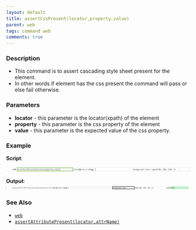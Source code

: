 ```yaml
---
layout: default
title: assertCssPresent(locator,property,value)
parent: web
tags: command web
comments: true
---
```


### Description

- This command is to assert cascading style sheet present for the element.
- In other words if element has the css present the command will pass or else fail otherwise.

### Parameters

- **locator** - this parameter is the locator(xpath) of the element
- **property** - this parameter is the css property of the element
- **value** - this parameter is the expected value of the css property.

### Example

**Script**:<br/>

![](image/assertCssPresent_01.png)

**Output**:<br/>
![](image/assertCssPresent_02.png)

### See Also

- [`web`](index.html)
- [`assertAttributePresent(locator,attrName)`](assertAttributePresent(locator,attrName).html)